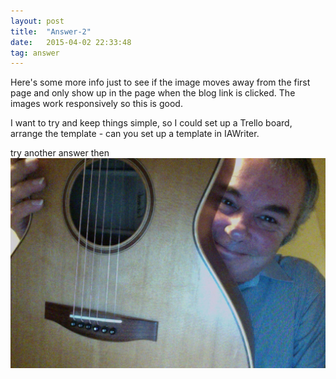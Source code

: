```yaml
---
layout: post
title:  "Answer-2"
date:   2015-04-02 22:33:48
tag: answer
---
```

Here's some more info just to see if the image moves away from the first page and only show up in the
page when the blog link is clicked. The images work responsively so this is good.

I want to try and keep things simple, so I could set up a Trello board, arrange the template - can you
set up a template in IAWriter.

 
try another answer then
![Image description](/images/meSmile.jpg)
